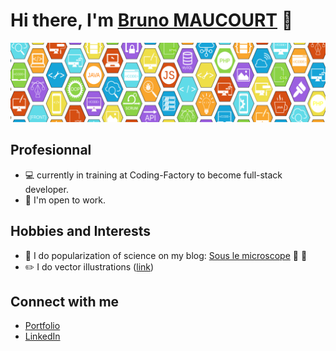 # Hi there, I'm [Bruno MAUCOURT](https://brunomaucourt.com/) 👋

<div id="header" align="center">
  <img src="https://raw.githubusercontent.com/BrunoMaucourt/BrunoMaucourt/main/banner.png"/>
</div>

## Profesionnal

- :computer: currently in training at Coding-Factory to become full-stack developer.
- :briefcase: I'm open to work.

## Hobbies and Interests

- :microscope: I do popularization of science on my blog: [Sous le microscope](https://souslemicroscope.com/) :test_tube: :dna:
- :pencil2: I do vector illustrations ([link](https://brunomaucourt.com/Illustrations.php))

## Connect with me

- [Portfolio](https://brunomaucourt.com/)
- [LinkedIn](https://www.linkedin.com/in/maucourt/)

<!--
**BrunoMaucourt/BrunoMaucourt** is a ✨ _special_ ✨ repository because its `README.md` (this file) appears on your GitHub profile.

Here are some ideas to get you started:

- 🔭 I’m currently working on ...
- 🌱 I’m currently learning ...
- 👯 I’m looking to collaborate on ...
- 🤔 I’m looking for help with ...
- 💬 Ask me about ...
- 📫 How to reach me: ...
- 😄 Pronouns: ...
- ⚡ Fun fact: ...
-->
